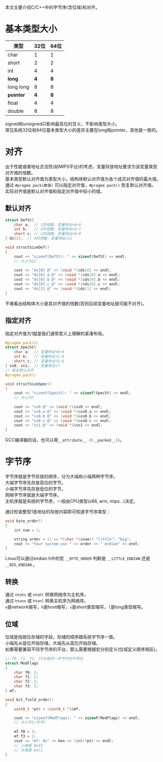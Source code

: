 
本文主要介绍C/C++中的字节序(含位域)和对齐。  
<!--more-->
    
# 基本类型大小
| 类型        | 32位  | 64位  |
|-------------|-------|-------|
| char        | 1     | 1     |
| short       | 2     | 2     |
| int         | 4     | 4     |
| **long**    | **4** | **8** |
| long long   | 8     | 8     |
| **pointer** | **4** | **8** |
| float       | 4     | 4     |
| double      | 8     | 8     |

signed和unsigned只影响最高位的含义，不影响类型大小。  
常见系统32位和64位基本类型大小的差异主要在long和pointer，其他是一致的。  

# 对齐
出于性能或者地址合法性(如MIPS平台)的考虑，变量存放地址要求为该变量类型对齐值的倍数。  
基本类型默认对齐值为类型大小，结构体默认对齐值为各个成员对齐值的最大值。  
通过 `#pragma pack(数值)` 可以指定对齐值，`#pragma pack()` 恢复默认对齐值。  
实际对齐值是默认对齐值和指定对齐值中较小的值。  

## 默认对齐
```cpp
struct DefSt{
    char a;  // 1的倍数，变量地址+0~0
    int b;   // 4的倍数，变量地址+4~7
    short c; // 2的倍数，变量地址+8~9
} ds[2];  // 4的倍数，变量地址+12

void structSizeDef()
{
    cout << "sizeof(DefSt): " << sizeof(DefSt) << endl;
    // 大小为12
    
    cout << "ds[0] @" << (void *)&ds[0] << endl;
    cout << "ds[0].a @" << (void *)&ds[0].a << endl;
    cout << "ds[0].b @" << (void *)&ds[0].b << endl;
    cout << "ds[0].c @" << (void *)&ds[0].c << endl;
    cout << "ds[1] @" << (void *)&ds[1] << endl;
}
```
不难看出结构体大小是其对齐值的倍数(否则后续变量地址就可能不对齐)。  

## 指定对齐
指定对齐值为1就是我们通常意义上理解的紧凑布局。  
```cpp
#pragma pack(1)
struct SpecSt{
    char a;  // 变量地址+0~0
    int b;   // 变量地址+1~4
    short c; // 变量地址+5~6
} ss0, ss1;  // 变量地址+7
// 恢复默认对齐
#pragma pack()

void structSizeSpec()
{
    cout << "sizeof(SpecSt): " << sizeof(SpecSt) << endl;
    // 大小为7
    
    cout << "ss0 @" << (void *)&ss0 << endl;
    cout << "ss0.a @" << (void *)&ss0.a << endl;
    cout << "ss0.b @" << (void *)&ss0.b << endl;
    cout << "ss0.c @" << (void *)&ss0.c << endl;
    cout << "ss1 @" << (void *)&ss1 << endl;
}
```
GCC编译器的话，也可以用`__attribute__ ((__packed__))`。  

# 字节序
字节序就是字节存放的顺序，分为大端和小端两种字节序。  
大端字节序先存放高位的字节。  
小端字节序先存放低位的字节。  
网络字节序就是大端字节序。  
主机序就是系统的字节序，一般由CPU类型(x86, arm, mips...)决定。  

通过检查整型1首地址的存放内容即可知道字节序类型：  
```cpp
void byte_order()
{
    int num = 1;

    string order = (1 == *(char *)&num)? "little": "big";
    cout << "Your system use " << order << " endian" << endl;
}
```
Linux可以通过endian.h中的宏 `__BYTE_ORDER` 判断是 `__LITTLE_ENDIAN` 还是 `__BIG_ENDIAN` 。  

## 转换
通过 `ntohs` 或 `ntohl` 转换网络序为主机序。  
通过 `htons` 或 `htonl` 转换主机序为网络序。  
`n`是network缩写，`h`是host缩写，`s`是short类型缩写，`l`是long类型缩写。  

## 位域
位域是指按位存储的字段，存储的顺序跟系统字节序一致。  
小端先从低位开始存储，大端先从高位开始存储。  
如果需要兼容不同字节序的平台，那么需要根据宏分别定义(位域定义顺序相反)。  

```cpp
// f0, f1, f2, f3共用同一字节中的不同位
struct ModFlags
{
    char f0: 2;
    char f1: 2;
    char f2: 2;
    char f3: 2;
} mf;

void bit_field_order()
{
    uint8_t *ptr = (uint8_t *)&mf;

    cout << "sizeof(ModFlags): " << sizeof(ModFlags) << endl;
    // 大小为1(字节)
    
    mf.f0 = 3;
    mf.f3 = 1;
    cout << "mf: 0x" << hex << (int)*ptr << endl;
    // 小端是 0x43
    // 大端是 0xC1
}
```

